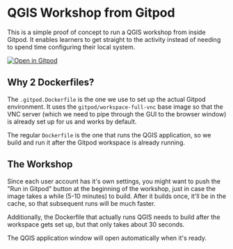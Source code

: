 # QGIS Workshop from Gitpod

This is a simple proof of concept to run a QGIS workshop from inside Gitpod. It enables learners to get straight to the activity instead of needing to spend time configuring their local system.

[![Open in Gitpod](https://gitpod.io/button/open-in-gitpod.svg)](https://gitpod.io/#https://github.com/lpmi-13/workshop-qgis)

## Why 2 Dockerfiles?

The `.gitpod.Dockerfile` is the one we use to set up the actual Gitpod environment. It uses the `gitpod/workspace-full-vnc` base image so that the VNC server (which we need to pipe through the GUI to the browser window) is already set up for us and works by default.

The regular `Dockerfile` is the one that runs the QGIS application, so we build and run it after the Gitpod workspace is already running.

## The Workshop

Since each user account has it's own settings, you might want to push the "Run in Gitpod" button at the beginning of the workshop, just in case the image takes a while (5-10 minutes) to build. After it builds once, it'll be in the cache, so that subsequent runs will be much faster.

Additionally, the Dockerfile that actually runs QGIS needs to build after the workspace gets set up, but that only takes about 30 seconds.

The QGIS application window will open automatically when it's ready.

